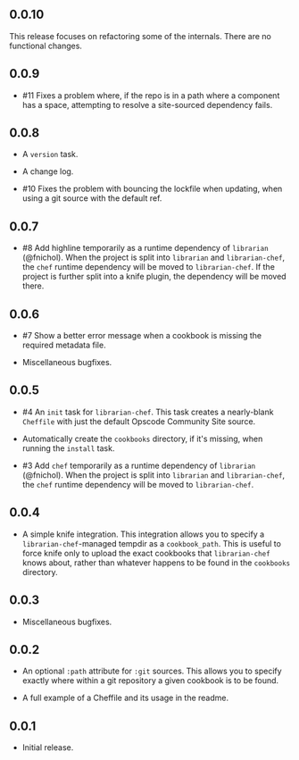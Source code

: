 ## 0.0.10

This release focuses on refactoring some of the internals. There are no functional changes.

## 0.0.9

* \#11 Fixes a problem where, if the repo is in a path where a component has a space, attempting to resolve a
    site-sourced dependency fails.

## 0.0.8

* A `version` task.

* A change log.

* \#10 Fixes the problem with bouncing the lockfile when updating, when using a git source with the default ref.

## 0.0.7

* \#8 Add highline temporarily as a runtime dependency of `librarian` (@fnichol).
  When the project is split into `librarian` and `librarian-chef`, the `chef` runtime dependency will
    be moved to `librarian-chef`. If the project is further split into a knife plugin, the dependency
    will be moved there.

## 0.0.6

* \#7 Show a better error message when a cookbook is missing the required metadata file.

* Miscellaneous bugfixes.

## 0.0.5

* \#4 An `init` task for `librarian-chef`.
  This task creates a nearly-blank `Cheffile` with just the default Opscode Community Site source.

* Automatically create the `cookbooks` directory, if it's missing, when running the `install` task.

* \#3 Add `chef` temporarily as a runtime dependency of `librarian` (@fnichol).
  When the project is split into `librarian` and `librarian-chef`, the `chef` runtime dependency will
    be moved to `librarian-chef`.

## 0.0.4

* A simple knife integration.
  This integration allows you to specify a `librarian-chef`-managed tempdir as a `cookbook_path`.
  This is useful to force knife only to upload the exact cookbooks that `librarian-chef` knows
    about, rather than whatever happens to be found in the `cookbooks` directory.

## 0.0.3

* Miscellaneous bugfixes.

## 0.0.2

* An optional `:path` attribute for `:git` sources.
  This allows you to specify exactly where within a git repository a given cookbook is to be found.

* A full example of a Cheffile and its usage in the readme.

## 0.0.1

* Initial release.
